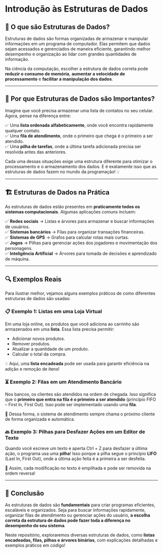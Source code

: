 # Introdução às Estruturas de Dados

## 📌 O que são Estruturas de Dados?
Estruturas de dados são formas organizadas de armazenar e manipular informações em um programa de computador. Elas permitem que dados sejam acessados e gerenciados de maneira eficiente, garantindo melhor desempenho e organização ao lidar com grandes quantidades de informação.

Na ciência da computação, escolher a estrutura de dados correta pode **reduzir o consumo de memória**, **aumentar a velocidade de processamento** e **facilitar a manipulação dos dados**.

---

## 🚀 Por que Estruturas de Dados são Importantes?
Imagine que você precisa armazenar uma lista de contatos no seu celular. Agora, pense na diferença entre:

✅ Uma **lista ordenada alfabeticamente**, onde você encontra rapidamente qualquer contato.  
✅ Uma **fila de atendimento**, onde o primeiro que chega é o primeiro a ser atendido.  
✅ Uma **pilha de tarefas**, onde a última tarefa adicionada precisa ser resolvida antes das anteriores.

Cada uma dessas situações exige uma estrutura diferente para otimizar o processamento e o armazenamento dos dados. E é exatamente isso que as estruturas de dados fazem no mundo da programação! 💡

---

## 🏗️ Estruturas de Dados na Prática
As estruturas de dados estão presentes em **praticamente todos os sistemas computacionais**. Algumas aplicações comuns incluem:

✅ **Redes sociais** → Listas e árvores para armazenar e buscar informações de usuários.  
✅ **Sistemas bancários** → Filas para organizar transações financeiras.  
✅ **Sistemas de GPS** → Grafos para calcular rotas mais curtas.  
✅ **Jogos** → Pilhas para gerenciar ações dos jogadores e movimentação dos personagens.  
✅ **Inteligência Artificial** → Árvores para tomada de decisões e aprendizado de máquina.

---

## 🔍 Exemplos Reais
Para ilustrar melhor, vejamos alguns exemplos práticos de como diferentes estruturas de dados são usadas:

### **📋 Exemplo 1: Listas em uma Loja Virtual**

Em uma loja online, os produtos que você adiciona ao carrinho são armazenados em uma **lista**. Essa lista precisa permitir:
- Adicionar novos produtos.
- Remover produtos.
- Atualizar a quantidade de um produto.
- Calcular o total da compra.

💡 Aqui, uma **lista encadeada** pode ser usada para garantir eficiência na adição e remoção de itens!

### **⏳ Exemplo 2: Filas em um Atendimento Bancário**

Nos bancos, os clientes são atendidos na ordem de chegada. Isso significa que o **primeiro que entra na fila é o primeiro a ser atendido** (princípio FIFO – First In, First Out). Isso pode ser implementado usando uma **fila**.

👀 Dessa forma, o sistema de atendimento sempre chama o próximo cliente de forma organizada e automática.

### **🔙 Exemplo 3: Pilhas para Desfazer Ações em um Editor de Texto**

Quando você escreve um texto e aperta Ctrl + Z para desfazer a última ação, o programa usa uma **pilha**! Isso porque a pilha segue o princípio **LIFO** (Last In, First Out), onde a última ação feita é a primeira a ser desfeita.

📌 Assim, cada modificação no texto é empilhada e pode ser removida na ordem reversa!

---

## 🏁 Conclusão

As estruturas de dados são **fundamentais** para criar programas eficientes, escaláveis e organizados. Seja para buscar informações rapidamente, organizar filas de atendimento ou gerenciar ações do usuário, **a escolha correta da estrutura de dados pode fazer toda a diferença no desempenho do seu sistema**.

Neste repositório, exploraremos diversas estruturas de dados, como **listas encadeadas, filas, pilhas e árvores binárias**, com explicações detalhadas e exemplos práticos em código!

